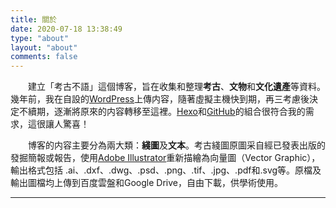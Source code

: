 ```yaml
---
title: 關於
date: 2020-07-18 13:38:49
type: "about"
layout: "about"
comments: false
---
```


　　建立「考古不語」這個博客，旨在收集和整理**考古**、**文物**和**文化遺產**等資料。幾年前，我在自設的[WordPress](https://wordpress.org/)上傳内容，隨著虛擬主機快到期，再三考慮後決定不續期，逐漸將原來的内容轉移至這裡。[Hexo](https://hexo.io/zh-tw/)和[GitHub](https://github.com/)的組合很符合我的需求，這很讓人驚喜！

　　博客的内容主要分為兩大類：**綫圖**及**文本**。考古綫圖原圖采自經已發表出版的發掘簡報或報告，使用[Adobe Illustrator](https://www.adobe.com/hk_zh/products/illustrator.html)重新描繪為向量圖（Vector Graphic），輸出格式包括 .ai、.dxf、.dwg、.psd、.png、.tif、.jpg、.pdf和.svg等。原檔及輸出圖檔均上傳到百度雲盤和Google Drive，自由下載，供學術使用。

---